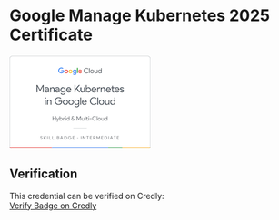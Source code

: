 # Google Manage Kubernetes 2025 Certificate

![Google Kubernetes 2025 Badge](badge.png)

## Verification

This credential can be verified on Credly:  
[Verify Badge on Credly](https://www.credly.com/badges/82309dba-f3a6-432e-88dc-7ce3ea5fd679)
